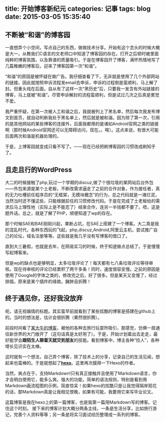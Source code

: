 title: 开始博客新纪元
categories: 记事
tags: blog
date: 2015-03-05 15:35:40
---
## 不断被“和谐”的博客园
一直想弄个小空间，写点自己的东西，做做技术分享。开始有这个念头的时候大概是大一，从教我们C语言的文老师口中知道了博客园的存在。打开之后顿时被里面纯粹的博客氛围，以及靠谱的质量吸引。于是在博客园开了博客，满怀热情地写了几篇稚嫩的博客后，迎来了博客园第一次“和谐”。

“和谐”的原因是被怀疑在做广告。我仔细查看了下，无非就是使用了几个外部网站的链接。因此就按照申诉流程发email去申诉，申诉的过程倒是蛮顺利，马上解了封。但重头戏在后面。自从有了这样一次“黑历史”后，只要我一发含有外站链接的博客，马上就被“和谐”。尽管申诉解封的流程蛮顺利，但是试过几次之后真是累觉不爱。

我严重怀疑，在第一次被人工和谐之后，我就被列上了黑名单，然后每次我发布博文到首页，就自动判断我处于黑名单上，然后就是被和谐。因为除了第一次，引用的是其他网站的某些博客的连接外，后面我都用的是诸如Android官网之类的链接啊（那时候Android官网还可以无障碍访问，现在。。唉）。这点来说，有很大可能后面两次和谐是机器处理的。

于是，上博客园就变成只看不写了。——现在已经把刷博客园的习惯改成刷知乎了。

## 且走且行的WordPress

大二的时候接触了php,玩过一个学期的discuz,做了个很垃圾的某网站后台外包——外包来源是某个土老板，不断改需求逼走了之前的合作对象，作为接任者，真的无力吐槽前任程序员的“无框架，无模块概念”的行为，总之代码就是一滩烂泥，当然当时还不懂这些，只能根据前任的习惯修改代码。于是在完成了土老板给的需求后马上理性地（实际上是不能忍了）结束合作，连另一半钱都不要了。唔，这是题外话。总之，就是了解了PHP，顺便知道了wp的存在。

那个时候SAE和BAE刚刚兴起，果断占坑，在SAE上搭建了一个博客。大二真是我的混乱时代，各种东西玩的飞起，php,discuz,Android,阿里云主机，尝试推广自己的论坛，域名注册等等。这些就是我几乎没有写博客的借口了。

直到大三暑假，也就是去年，在网易实习的时候，终于知道做点总结了。于是慢慢写起博客来。
<!--more-->

但是wp的缺点也是够明显，太多垃圾评论了！每天都有七八条垃圾评论等待审核。现在待审核的评论已经累积了两千多条！同时，速度很容变慢。之前的原因是使用了Google的字体之类的，修改完之后，好了很多。但是某天又变慢了，经过排插，原来是某个插件的缘故。臃肿且折腾！

## 终于遇见你，还好我没放弃
呃，请无视煽情的标题。其实蛮早前就看到了某些炫酷的博客是搭建在github上的。当时的想法是，估计会很折腾（果然很折腾）。

前段时间看了[某大牛的博客](http://cmgs.me/)，被他的各种去旅行玩耍所吸引，那感觉，仿佛一扇通往新世界的大门敞开了（这句话真是太好用了）。于是，开始计划着出去走走，最好能学会**跟陌生人聊着天就交到朋友**的技能。看到博客中，博主各种“捡人”，各种增长见识实在太棒。

这时就有一个想法，自己弄个博客，除了技术上的分享，记录自己的生活见闻，想起来也蛮棒的。于是就想起了[**hexo**](http://hexo.io/)。这里再次膜拜一下Hexo的作者。

当然，爽点在于，支持Markdown!只有真正接触并且使用了Markdown语言，你才会明白使用它，能多么爽。强大的功能，简单的语法规则，特别是看到用Markdown画流程图的示例，简直惊呆！如果hexo的炫酷只是让我觉得隔岸观花的话，那Markdown真是让我相见恨晚，如果有可能，我要用它来写毕业论文。

这篇博客是我在hexo上的第一篇博客，也是我第一篇用Markdown写的博客。记住这个时刻。
接下来的博客计划大概分两条主线，一条是生活分享，比如旅行游记，完善个人资料等等；另一条是将实习面试经历整理成一系列的博客。